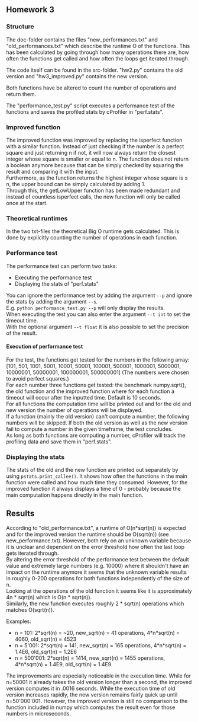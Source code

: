 ## Homework 3
### Structure
The doc-folder contains the files "new_performances.txt" and "old_performances.txt" which describe the runtime O of the functions. This has been calculated by going through how many operations there are, how often the functions get called and how often the loops get iterated through.

The code itself can be found in the src-folder. "hw2.py" contains the old version and "hw3_improved.py" contains the new version.

Both functions have be altered to count the number of operations and return them. 

The "performance_test.py" script executes a performance test of the functions and saves the profiled stats by cProfiler in "perf.stats".
### Improved function
The improved function was improved by replacing the isperfect function with a similar function. Instead of just checking if the number is a perfect square and just returning n if not, it will now always return the closest integer whose square is smaller or equal to n. The function does not return a boolean anymore because that can be simply checked by squaring the result and comparing it with the input.
<br>
Furthermore, as the function returns the highest integer whose square is ≤ n, the upper bound can be simply calculated by adding 1. 
<br>
Through this, the getLowUpper function has been made redundant and instead of countless isperfect calls, the new function will only be called once at the start.

### Theoretical runtimes
In the two txt-files the theoretical Big O runtime gets calculated. This is done by explicitly counting the number of operations in each function.  
### Performance test
The performance test can perform two tasks:
* Executing the performance test
* Displaying the stats of "perf.stats"

You can ignore the performance test by adding the argument `--p` and ignore the stats by adding the argument `--s`.
<br>
E.g. `python performance_test.py --p` will only display the results.
<br>
When executing the test you can also enter the argument `--t int` to set the timeout time. 
<br>
With the optional argument `--t float` it is also possible to set the precision of the result.
#### Execution of performance test
For the test, the functions get tested for the numbers in the following array: [101, 501, 1001, 5001, 10001, 50001, 100001, 500001, 1000001, 5000001, 10000001, 50000001, 100000001, 500000001] (The numbers were chosen to avoid perfect squares.)
<br>
For each number three functions get tested: the benchmark numpy.sqrt(), the old function and the improved function where for each function a timeout will occur after the inputted time. Default is 10 seconds.
<br>
For all functions the computation time will be printed out and for the old and new version the number of operations will be displayed. 
<br>
If a function (mainly the old version) can't compute a number, the following numbers will be skipped. If both the old version as well as the new version fail to compute a number in the given timeframe, the test concludes.
<br>
As long as both functions are computing a number, cProfiler will track the profiling data and save them in "perf.stats".

### Displaying the stats
The stats of the old and the new function are printed out separately by using `pstats.print_callee()`. It shows how often the functions in the main function were called and how much time they consumed. However, for the improved function it always displays a time of 0 - probably because the main computation happens directly in the main function.

## Results
According to "old_performance.txt", a runtime of O(n*sqrt(n)) is expected and for the improved version the runtime should be O(sqrt(n)) (see new_performance.txt). However, both rely on an unknown variable because it is unclear and dependent on the error threshold how often the last loop gets iterated through.
<br>
By altering the error threshold of the performance test between the default value and extremely large numbers (e.g. 10000) where it shouldn't have an impact on the runtime anymore it seems that the unknown variable results in roughly 0-200 operations for both functions independently of the size of n. 
<br>
Looking at the operations of the old function it seems like it is approximately 4n * sqrt(n) which is O(n * sqrt(n)).
<br>
Similarly, the new function executes roughly 2 * sqrt(n) operations which matches O(sqrt(n)).

Examples: 
 * n = 101: 2\*sqrt(n) = ~20, new_sqrt(n) = 41 operations, 4\*n\*sqrt(n) = 4060, old_sqrt(n) = 4523
 * n = 5'001: 2\*sqrt(n) = 141, new_sqrt(n) = 165 operations, 4\*n\*sqrt(n) = 1.4E6, old_sqrt(n) = 1.2E6
 * n = 500'001: 2\*sqrt(n) = 1414, new_sqrt(n) = 1455 operations, 4\*n\*sqrt(n) = 1.4E9, old_sqrt(n) = 1.4E9

The improvements are especially noticeable in the execution time. While for n=50001 it already takes the old version longer than a second, the improved version computes it in .0016 seconds. While the execution time of old version increases rapidly, the new version remains fairly quick up until n=50'000'001. However, the improved version is still no comparison to the function included in numpy which computes the result even for those numbers in microseconds.